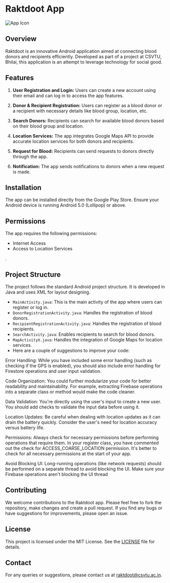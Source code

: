 # Raktdoot App

![App Icon](https://link-to-your-app-icon-if-any)

## Overview
Raktdoot is an innovative Android application aimed at connecting blood donors and recipients efficiently. Developed as part of a project at CSVTU, Bhilai, this application is an attempt to leverage technology for social good.

## Features
1. **User Registration and Login:** Users can create a new account using their email and can log in to access the app features.

2. **Donor & Recipient Registration:** Users can register as a blood donor or a recipient with necessary details like blood group, location, etc.

3. **Search Donors:** Recipients can search for available blood donors based on their blood group and location.

4. **Location Services:** The app integrates Google Maps API to provide accurate location services for both donors and recipients.

5. **Request for Blood:** Recipients can send requests to donors directly through the app.

6. **Notification:** The app sends notifications to donors when a new request is made.

## Installation
The app can be installed directly from the Google Play Store. Ensure your Android device is running Android 5.0 (Lollipop) or above.

## Permissions
The app requires the following permissions:
- Internet Access
- Access to Location Services

.

## Project Structure
The project follows the standard Android project structure. It is developed in Java and uses XML for layout designing.

- `MainActivity.java`: This is the main activity of the app where users can register or log in.
- `DonorRegistrationActivity.java`: Handles the registration of blood donors.
- `RecipientRegistrationActivity.java`: Handles the registration of blood recipients.
- `SearchActivity.java`: Enables recipients to search for blood donors.
- `MapActivityX.java`: Handles the integration of Google Maps for location services.
- Here are a couple of suggestions to improve your code:

Error Handling: While you have included some error handling (such as checking if the GPS is enabled), you should also include error handling for Firestore operations and user input validation.

Code Organization: You could further modularize your code for better readability and maintainability. For example, extracting Firebase operations into a separate class or method would make the code cleaner.

Data Validation: You're directly using the user's input to create a new user. You should add checks to validate the input data before using it.

Location Updates: Be careful when dealing with location updates as it can drain the battery quickly. Consider the user's need for location accuracy versus battery life.

Permissions: Always check for necessary permissions before performing operations that require them. In your register class, you have commented out the check for ACCESS_COARSE_LOCATION permission. It's better to check for all necessary permissions at the start of your app.

Avoid Blocking UI: Long-running operations (like network requests) should be performed on a separate thread to avoid blocking the UI. Make sure your Firebase operations aren't blocking the UI thread

## Contributing
We welcome contributions to the Raktdoot app. Please feel free to fork the repository, make changes and create a pull request. If you find any bugs or have suggestions for improvements, please open an issue.

## License
This project is licensed under the MIT License. See the [LICENSE](LICENSE) file for details. 

## Contact
For any queries or suggestions, please contact us at [raktdoot@csvtu.ac.in](mailto:raktdoot@csvtu.ac.in).
